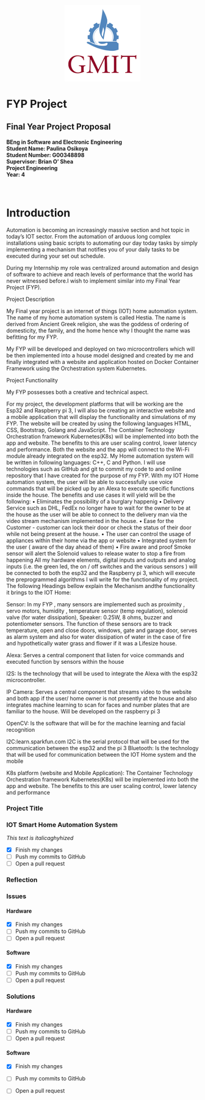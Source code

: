 <p align="center">
  <img width="200" height="200" src="/gmit.png/">
</p>

<h1 align="left"><b>FYP Project</b></h1>
<h2 align="left">Final Year Project Proposal</h2>
<h4 align="left">BEng in Software and Electronic Engineering<br>
Student Name: Paulina Osikoya<br>
Student Number: G00348898<br>
Supervisor: Brian O’ Shea<br>
Project Engineering<br>
Year: 4<br>
</h4>

<p>&nbsp;</p>

<h1 align="left">Introduction</h1>
<p align="left">Automation is becoming an increasingly massive section and hot topic in today’s IOT sector. From the automation of arduous long complex installations using basic scripts to automating our day today tasks by simply implementing a mechanism that notifies you of your daily tasks to be executed during your set out schedule.</p>
<p align="left">During my Internship my role was centralized around automation and design of software to achieve and reach levels of performance that the world has never witnessed before.I wish to implement similar into my Final Year Project (FYP).</p>
<p align="left"></p>
<p align="left"></p>
<p align="left"></p>

 


Project Description

My Final year project is an internet of things (IOT) home automation system. The name of my home automation system is called Hestia. The name is derived from Ancient Greek religion, she was the goddess of ordering of domesticity, the family, and the home hence why I thought the name was befitting for my FYP.

My FYP will be developed and deployed on two microcontrollers which will be then implemented into a house model designed and created by me and finally integrated with a website and application hosted on Docker Container Framework using the Orchestration system Kubernetes.


Project Functionality 

My FYP possesses both a creative and technical aspect. 

For my project, the development platforms that will be working are the Esp32 and Raspberry pi 3, I will also be creating an interactive website and a mobile application that will display the functionality and simulations of my FYP. The website will be created by using the following languages HTML, CSS, Bootstrap, Golang and JavaScript. The Container Technology Orchestration framework Kubernetes(K8s) will be implemented into both the app and website. The benefits to this are user scaling control, lower latency and performance. Both the website and the app will connect to the Wi-Fi module already integrated on the esp32. 
My Home automation system will be written in following languages: C++, C and Python. I will use technologies such as GitHub and git to commit my code to  and online repository that I  have created for the purpose of my FYP. With my IOT Home automation system, the user will be able to successfully use voice commands that will be picked up by an Alexa to execute specific functions inside the house. The benefits and use cases it will yield will be the following:
•	Eliminates the possibility of a burglary happenig 
•	Delivery Service such as DHL, FedEx no longer have to wait for the owner to be at the house as the user will be able to connect to the delivery man via the video stream mechanism implemented in the house.
•	Ease for the Customer -  customer can lock their door or check the status of their door while not being present at the house.
•	The user can control the usage of appliances within their home via the app or website
•	Integrated system for the user ( aware of the day ahead of them)
•	Fire aware and proof Smoke sensor will alert the Solenoid values to release water to stop a fire from happening 
All my hardware elements, digital inputs and outputs and analog inputs (i.e. the green led, the on / off switches and the various sensors ) will be connected to both the esp32 and the Raspberry pi 3, which will execute the preprogrammed algorithms I will write for the functionality of my project. The following Headings bellow explain the Mechanism andthe functionality it brings to the IOT Home:

Sensor:
In my FYP , many sensors are implemented such as proximity , servo motors, humidity , temperature sensor (temp regulation), solenoid valve (for water dissipation), Speaker: 0.25W, 8 ohms, buzzer  and potentiometer sensors. The function of these sensors are to track temperature, open and close doors, windows, gate and garage door, serves as alarm system and also for water dissipation of water in the case of fire and hypothetically water grass and flower if  it was a Lifesize house.

Alexa:
Serves a central component that listen for voice commands and executed function by sensors within the house

I2S: 
Is the technology that will be used to integrate the Alexa with the esp32 microcontroller.

IP Camera:
Serves a central component that streams video to the website and both app if the user/ home owner is not presently at the house and also integrates machine learning to scan for faces and number plates that are familiar to the house. Will be developed on the raspberry pi 3

OpenCV:
Is the software that will be for the machine learning and facial recognition 

I2C:learn.sparkfun.com
I2C is the serial protocol that will be used for the communication between the esp32 and the pi 3
Bluetooth:
Is the  technology that will be used for communication between the IOT Home system and the mobile 

K8s platform (website and Mobile Application):
The Container Technology Orchestration framework Kubernetes(K8s) will be implemented into both the app and website. The benefits to this are user scaling control, lower latency and performance 




### Project Title
### IOT Smart Home Automation System
 *This text is italicaghyhized*

- [x] Finish my changes
- [ ] Push my commits to GitHub
- [ ] Open a pull request

### Reflection

### Issues
#### Hardware
- [x] Finish my changes
- [ ] Push my commits to GitHub
- [ ] Open a pull request

#### Software
- [x] Finish my changes
- [ ] Push my commits to GitHub
- [ ] Open a pull request

### Solutions
#### Hardware
- [x] Finish my changes
- [ ] Push my commits to GitHub
- [ ] Open a pull request

#### Software
- [x] Finish my changes
- [ ] Push my commits to GitHub
- [ ] Open a pull request


